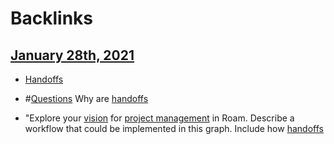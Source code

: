 
# Backlinks
## [January 28th, 2021](<January 28th, 2021.md>)
- [Handoffs]([handoffs](<handoffs.md>))

- #[Questions](<Questions.md>) Why are [handoffs](<handoffs.md>)

- "Explore your [vision]([Vision](<Vision.md>)) for [project management](<project management.md>) in Roam. Describe a workflow that could be implemented in this graph. Include how [handoffs](<handoffs.md>)

